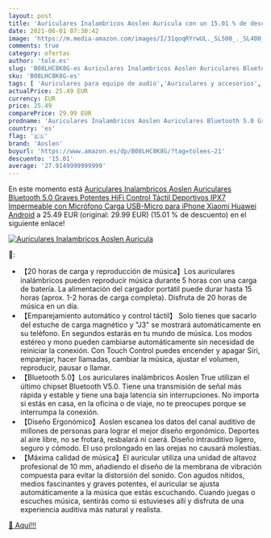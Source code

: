 ```yaml
---
layout: post
title: 'Auriculares Inalambricos Aoslen Auricula con un 15.01 % de descuento'
date: 2021-06-01 07:30:42
image: 'https://m.media-amazon.com/images/I/31qoqRYrwUL._SL500_._SL400_.jpg'
comments: true
category: ofertas
author: 'tole.es'
slug: 'B08LHC8K8G-es Auriculares Inalambricos Aoslen Auriculares Bluetooth 5.0...'
sku: 'B08LHC8K8G-es'
tags: [ 'Auriculares para equipo de audio','Auriculares y accesorios','Electrónica','aoslen','iphone', ]
actualPrice: 25.49 EUR
currency: EUR
price: 25.49
comparePrice: 29.99 EUR
prodname: 'Auriculares Inalambricos Aoslen Auriculares Bluetooth 5.0 Graves Potentes HiFi Control Táctil Deportivos IPX7 Impermeable con Micrófono Carga USB-Micro para iPhone Xiaomi Huawei Android'
country: 'es'
flag: '🇪🇸'
brand: 'Aoslen'
buyurl: 'https://www.amazon.es/dp/B08LHC8K8G/?tag=tolees-21'
descuento: '15.01'
average: '27.9149999999999'
---
```


En este momento está [Auriculares Inalambricos Aoslen Auriculares Bluetooth 5.0 Graves Potentes HiFi Control Táctil Deportivos IPX7 Impermeable con Micrófono Carga USB-Micro para iPhone Xiaomi Huawei Android](https://www.amazon.es/dp/B08LHC8K8G/?tag=tolees-21) a 25.49 EUR (original: 29.99 EUR) (15.01 %  de descuento) en el siguiente enlace!

[![Auriculares Inalambricos Aoslen Auricula](https://m.media-amazon.com/images/I/31qoqRYrwUL._SL500_._SL400_.jpg)](https://www.amazon.es/dp/B08LHC8K8G/?tag=tolees-21)

🔎:

- 【20 horas de carga y reproducción de música】Los auriculares inalámbricos pueden reproducir música durante 5 horas con una carga de batería. La alimentación del cargador portátil puede durar hasta 15 horas (aprox. 1-2 horas de carga completa). Disfruta de 20 horas de música en un día.
- 【Emparejamiento automático y control táctil】 Solo tienes que sacarlo del estuche de carga magnético y "J3" se mostrará automáticamente en su teléfono. En segundos estarás en tu mundo de música. Los modos estéreo y mono pueden cambiarse automáticamente sin necesidad de reiniciar la conexión. Con Touch Control puedes encender y apagar Siri, emparejar, hacer llamadas, cambiar la música, ajustar el volumen, reproducir, pausar o llamar.
- 【Bluetooth 5.0】Los auriculares inalámbricos Aoslen True utilizan el último chipset Bluetooth V5.0. Tiene una transmisión de señal más rápida y estable y tiene una baja latencia sin interrupciones. No importa si estás en casa, en la oficina o de viaje, no te preocupes porque se interrumpa la conexión.
- 【Diseño Ergonómico】Aoslen escanea los datos del canal auditivo de millones de personas para lograr el mejor diseño ergonómico. Deportes al aire libre, no se frotará, resbalará ni caerá. Diseño intrauditivo ligero, seguro y cómodo. El uso prolongado en las orejas no causará molestias.
- 【Máxima calidad de música】El auricular utiliza una unidad de altavoz profesional de 10 mm, añadiendo el diseño de la membrana de vibración compuesta para evitar la distorsión del sonido. Con agudos nítidos, medios fascinantes y graves potentes, el auricular se ajusta automáticamente a la música que estás escuchando. Cuando juegas o escuches música, sentirás como si estuvieses allí y disfruta de una experiencia auditiva más natural y realista.

[🛒 Aquí!!!](https://www.amazon.es/dp/B08LHC8K8G/?tag=tolees-21)
